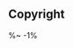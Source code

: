 <!-- ## TODO

- [ ] Add a new item to the todo list. -->

## Copyright

<Footer
  client="Depack"
  clientLink="https://artd.eco/depack">

%~ -1%